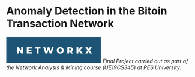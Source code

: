 # Anomaly Detection in the Bitoin Transaction Network
![***Output Screenshot 1***](networkx.svg)
*Final Project carried out as part of the Network Analysis & Mining course (UE19CS345) at PES University.*
